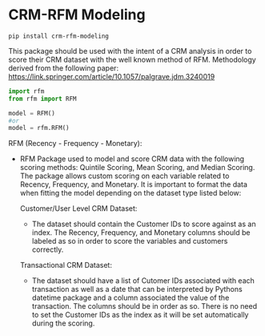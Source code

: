 # CRM-RFM Modeling
```
pip install crm-rfm-modeling
```
This package should be used with the intent of a CRM analysis in order to score their CRM dataset with
the well known method of RFM. Methodology derived from the following paper: https://link.springer.com/article/10.1057/palgrave.jdm.3240019

```python
import rfm
from rfm import RFM

model = RFM()
#or
model = rfm.RFM()
```


RFM (Recency - Frequency - Monetary):
  - RFM Package used to model and score CRM data with the following scoring methods: Quintile Scoring, Mean Scoring, and Median Scoring.
    The package allows custom scoring on each variable related to Recency, Frequency, and Monetary. It is important to format the data 
    when fitting the model depending on the dataset type listed below:
    
    Customer/User Level CRM Dataset:
      - The dataset should contain the Customer IDs to score against as an index. The Recency, Frequency, and Monetary columns should be
        labeled as so in order to score the variables and customers correctly.
        
    Transactional CRM Dataset:
      - The dataset should have a list of Cutomer IDs associated with each transaction as well as a date that can be interpreted by Pythons
        datetime package and a column associated the value of the transaction. The columns should be in order as so. There is no need to set
        the Customer IDs as the index as it will be set automatically during the scoring.
